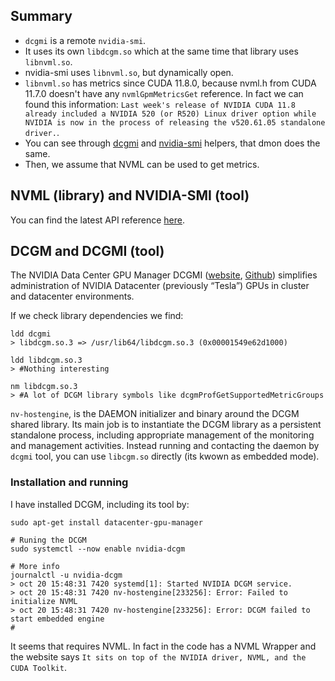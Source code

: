 ## Summary

- `dcgmi` is a remote `nvidia-smi`.
- It uses its own `libdcgm.so` which at the same time that library uses `libnvml.so`.
- nvidia-smi uses `libnvml.so`, but dynamically open.
- `libnvml.so` has metrics since CUDA 11.8.0, because nvml.h from CUDA 11.7.0 doesn't have any `nvmlGpmMetricsGet` reference. In fact we can found this information: `Last week's release of NVIDIA CUDA 11.8 already included a NVIDIA 520 (or R520) Linux driver option while NVIDIA is now in the process of releasing the v520.61.05 standalone driver.`.
- You can see through [dcgmi](./helps/dcgmi.txt) and [nvidia-smi](./helps/nvidia-smi.txt) helpers, that dmon does the same.
- Then, we assume that NVML can be used to get metrics.

## NVML (library) and NVIDIA-SMI (tool)

You can find the latest API reference [here](https://docs.nvidia.com/deploy/nvml-api/group__GPM.html#group__GPM).

## DCGM and DCGMI (tool)

The NVIDIA Data Center GPU Manager DCGMI ([website](https://docs.nvidia.com/datacenter/dcgm/latest/user-guide/getting-started.html), [Github](https://github.com/NVIDIA/DCGM)) simplifies administration of NVIDIA Datacenter (previously “Tesla”) GPUs in cluster and datacenter environments.

If we check library dependencies we find:
```
ldd dcgmi
> libdcgm.so.3 => /usr/lib64/libdcgm.so.3 (0x00001549e62d1000)

ldd libdcgm.so.3
> #Nothing interesting 

nm libdcgm.so.3
> #A lot of DCGM library symbols like dcgmProfGetSupportedMetricGroups
```

`nv-hostengine`, is the DAEMON initializer and binary around the DCGM shared library. Its main job is to instantiate the DCGM library as a persistent standalone process, including appropriate management of the monitoring and management activities. Instead running and contacting the daemon by `dcgmi` tool, you can use `libcgm.so` directly (its kwown as embedded mode).

### Installation and running

I have installed DCGM, including its tool by:
```
sudo apt-get install datacenter-gpu-manager 

# Runing the DCGM
sudo systemctl --now enable nvidia-dcgm

# More info
journalctl -u nvidia-dcgm
> oct 20 15:48:31 7420 systemd[1]: Started NVIDIA DCGM service.
> oct 20 15:48:31 7420 nv-hostengine[233256]: Error: Failed to initialize NVML
> oct 20 15:48:31 7420 nv-hostengine[233256]: Error: DCGM failed to start embedded engine
# 
```
It seems that requires NVML. In fact in the code has a NVML Wrapper and the website says `It sits on top of the NVIDIA driver, NVML, and the CUDA Toolkit`.